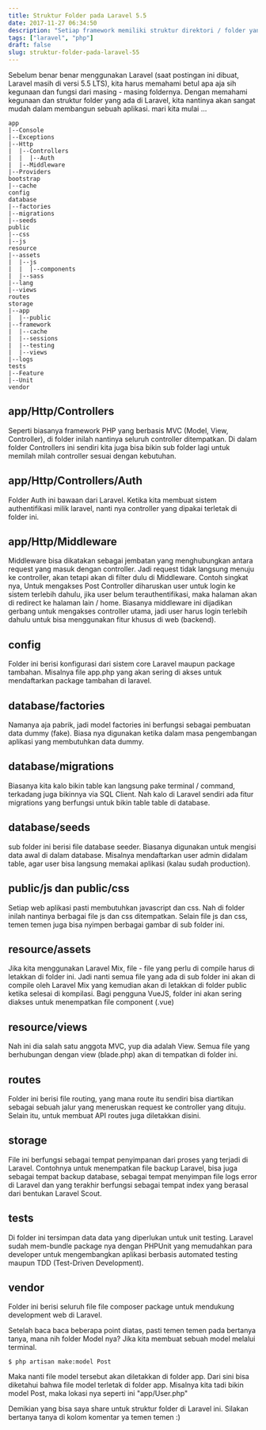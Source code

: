 ```yaml
---
title: Struktur Folder pada Laravel 5.5
date: 2017-11-27 06:34:50
description: "Setiap framework memiliki struktur direktori / folder yang berbeda, nah memahami struktur folder di Laravel pun sangat wajib diketahui bagi para pengguna Laravel"
tags: ["laravel", "php"]
draft: false
slug: struktur-folder-pada-laravel-55
---
```


Sebelum benar benar menggunakan Laravel (saat postingan ini dibuat, Laravel masih di versi 5.5 LTS), kita harus memahami betul apa aja sih kegunaan dan fungsi dari masing - masing foldernya. Dengan memahami kegunaan dan struktur folder yang ada di Laravel, kita nantinya akan sangat mudah dalam membangun sebuah aplikasi. mari kita mulai ...

```
app
|--Console
|--Exceptions
|--Http
|  |--Controllers
|  |  |--Auth
|  |--Middleware
|--Providers
bootstrap
|--cache
config
database
|--factories
|--migrations
|--seeds
public
|--css
|--js
resource
|--assets
|  |--js
|  |  |--components
|  |--sass
|--lang
|--views
routes
storage
|--app
|  |--public
|--framework
|  |--cache
|  |--sessions
|  |--testing
|  |--views
|--logs
tests
|--Feature
|--Unit
vendor
```

## app/Http/Controllers

Seperti biasanya framework PHP yang berbasis MVC (Model, View, Controller), di folder inilah nantinya seluruh controller ditempatkan. Di dalam folder Controllers ini sendiri kita juga bisa bikin sub folder lagi untuk memilah milah controller sesuai dengan kebutuhan.

## app/Http/Controllers/Auth

Folder Auth ini bawaan dari Laravel. Ketika kita membuat sistem authentifikasi milik laravel, nanti nya controller yang dipakai terletak di folder ini.

## app/Http/Middleware

Middleware bisa dikatakan sebagai jembatan yang menghubungkan antara request yang masuk dengan controller. Jadi request tidak langsung menuju ke controller, akan tetapi akan di filter dulu di Middleware. Contoh singkat nya, Untuk mengakses Post Controller diharuskan user untuk login ke sistem terlebih dahulu, jika user belum terauthentifikasi, maka halaman akan di redirect ke halaman lain / home. Biasanya middleware ini dijadikan gerbang untuk mengakses controller utama, jadi user harus login terlebih dahulu untuk bisa menggunakan fitur khusus di web (backend).

## config

Folder ini berisi konfigurasi dari sistem core Laravel maupun package tambahan. Misalnya file app.php yang akan sering di akses untuk mendaftarkan package tambahan di laravel.

## database/factories

Namanya aja pabrik, jadi model factories ini berfungsi sebagai pembuatan data dummy (fake). Biasa nya digunakan ketika dalam masa pengembangan aplikasi yang membutuhkan data dummy.

## database/migrations

Biasanya kita kalo bikin table kan langsung pake terminal / command, terkadang juga bikinnya via SQL Client. Nah kalo di Laravel sendiri ada fitur migrations yang berfungsi untuk bikin table table di database.

## database/seeds

sub folder ini berisi file database seeder. Biasanya digunakan untuk mengisi data awal di dalam database. Misalnya mendaftarkan user admin didalam table, agar user bisa langsung memakai aplikasi (kalau sudah production).

## public/js dan public/css

Setiap web aplikasi pasti membutuhkan javascript dan css. Nah di folder inilah nantinya berbagai file js dan css ditempatkan. Selain file js dan css, temen temen juga bisa nyimpen berbagai gambar di sub folder ini.

## resource/assets

Jika kita menggunakan Laravel Mix, file - file yang perlu di compile harus di letakkan di folder ini. Jadi nanti semua file yang ada di sub folder ini akan di compile oleh Laravel Mix yang kemudian akan di letakkan di folder public ketika selesai di kompilasi. Bagi pengguna VueJS, folder ini akan sering diakses untuk menempatkan file component (.vue)

## resource/views

Nah ini dia salah satu anggota MVC, yup dia adalah View. Semua file yang berhubungan dengan view (blade.php) akan di tempatkan di folder ini.

## routes

Folder ini berisi file routing, yang mana route itu sendiri bisa diartikan sebagai sebuah jalur yang meneruskan request ke controller yang dituju. Selain itu, untuk membuat API routes juga diletakkan disini.

## storage

File ini berfungsi sebagai tempat penyimpanan dari proses yang terjadi di Laravel. Contohnya untuk menempatkan file backup Laravel, bisa juga sebagai tempat backup database, sebagai tempat menyimpan file logs error di Laravel dan yang terakhir berfungsi sebagai tempat index yang berasal dari bentukan Laravel Scout.

## tests

Di folder ini tersimpan data data yang diperlukan untuk unit testing. Laravel sudah mem-bundle package nya dengan PHPUnit yang memudahkan para developer untuk mengembangkan aplikasi berbasis automated testing maupun TDD (Test-Driven Development).

## vendor

Folder ini berisi seluruh file file composer package untuk mendukung development web di Laravel.

Setelah baca baca beberapa point diatas, pasti temen temen pada bertanya tanya, mana nih folder Model nya? Jika kita membuat sebuah model melalui terminal.

```
$ php artisan make:model Post
```

Maka nanti file model tersebut akan diletakkan di folder app. Dari sini bisa diketahui bahwa file model terletak di folder app. Misalnya kita tadi bikin model Post, maka lokasi nya seperti ini "app/User.php"

Demikian yang bisa saya share untuk struktur folder di Laravel ini. Silakan bertanya tanya di kolom komentar ya temen temen :)
